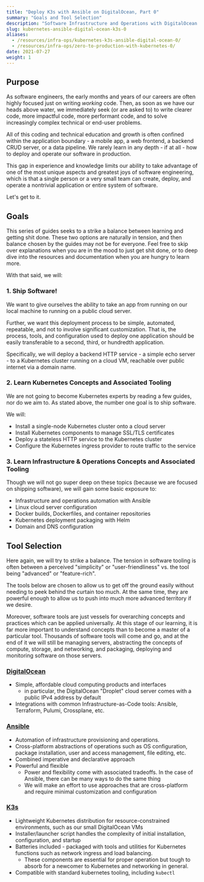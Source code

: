 ```yaml
---
title: "Deploy K3s with Ansible on DigitalOcean, Part 0"
summary: "Goals and Tool Selection"
description: "Software Infrastructure and Operations with DigitalOcean Droplets, Ansible, and K3s"
slug: kubernetes-ansible-digital-ocean-k3s-0
aliases:
  - /resources/infra-ops/kubernetes-k3s-ansible-digital-ocean-0/
  - /resources/infra-ops/zero-to-production-with-kubernetes-0/
date: 2021-07-27
weight: 1
---
```


## Purpose

As software engineers, the early months and years of our careers are often highly focused just on writing _working_ code.
Then, as soon as we have our heads above water, we immediately seek (or are asked to) to write clearer code,
more impactful code, more performant code, and to solve increasingly complex technical or end-user problems.

All of this coding and technical education and growth is often confined within the application boundary -
a mobile app, a web frontend, a backend CRUD server, or a data pipeline.
We rarely learn in any depth - if at all - how to deploy and operate our software in production.

This gap in experience and knowledge limits our ability to take advantage of one of the most unique aspects
and greatest joys of software engineering, which is that a single person or a very small team can create,
deploy, and operate a nontrivial application or entire system of software.

Let's get to it.

## Goals

This series of guides seeks to a strike a balance between learning and getting shit done.
These two options are naturally in tension, and then balance chosen by the guides may not be for everyone.
Feel free to skip over explanations when you are in the mood to just get shit done,
or to deep dive into the resources and documentation when you are hungry to learn more.

With that said, we will:

### 1. Ship Software!

We want to give ourselves the ability to take an app from running on our local machine to running on a public cloud server.

Further, we want this deployment process to be simple, automated, repeatable, and not to involve significant customization.
That is, the process, tools, and configuration used to deploy one application should be easily transferable to a second, third, or hundredth application.

Specifically, we will deploy a backend HTTP service - a simple echo server - to a
Kubernetes cluster running on a cloud VM, reachable over public internet via a domain name.

### 2. Learn Kubernetes Concepts and Associated Tooling

We are not going to become Kubernetes experts by reading a few guides, nor do we aim to.
As stated above, the number one goal is to ship software.

We will:

* Install a single-node Kubernetes cluster onto a cloud server
* Install Kubernetes components to manage SSL/TLS certificates
* Deploy a stateless HTTP service to the Kubernetes cluster
* Configure the Kubernetes ingress provider to route traffic to the service

### 3. Learn Infrastructure & Operations Concepts and Associated Tooling

Though we will not go super deep on these topics (because we are focused on shipping software),
we will gain some basic exposure to:

* Infrastructure and operations automation with Ansible
* Linux cloud server configuration
* Docker builds, Dockerfiles, and container repositories
* Kubernetes deployment packaging with Helm
* Domain and DNS configuration


[//]: # (Practices and Preferences:)

[//]: # (* Automation of Manual Processes)

[//]: # (* Infrastructure as Code)

[//]: # (* Declarative over Imperative)

[//]: # (Tools: Ansible, Helm, K3s, and DigitalOcean)


## Tool Selection

Here again, we will try to strike a balance.
The tension in software tooling is often between a perceived "simplicity" or "user-friendliness"
vs. the tool being "advanced" or "feature-rich".

The tools below are chosen to allow us to get off the ground easily without needing to peek behind the curtain too much.
At the same time, they are powerful enough to allow us to push into much more advanced territory if we desire.

Moreover, software tools are just vessels for overarching concepts and practices which can be applied universally.
At this stage of our learning, it is far more important to understand concepts than to become a master of a particular tool.
Thousands of software tools will come and go, and at the end of it we will still be managing servers,
abstracting the concepts of compute, storage, and networking, and packaging, deploying and monitoring software on those servers.

### [DigitalOcean](https://digitalocean.com/)
* Simple, affordable cloud computing products and interfaces
  * in particular, the DigitalOcean "Droplet" cloud server comes with a public IPv4 address by default
* Integrations with common Infrastructure-as-Code tools: Ansible, Terraform, Pulumi, Crossplane, etc.

### [Ansible](https://docs.ansible.com/ansible/latest/)
* Automation of infrastructure provisioning and operations.
* Cross-platform abstractions of operations such as OS configuration, package installation, user and access management, file editing, etc.
* Combined imperative and declarative approach
* Powerful and flexible
  * Power and flexibility come with associated tradeoffs.
    In the case of Ansible, there can be many ways to do the same thing
  * We will make an effort to use approaches that are cross-platform and require minimal customization and configuration


### [K3s](https://rancher.com/docs/k3s/latest/en/)
* Lightweight Kubernetes distribution for resource-constrained environments, such as our small DigitalOcean VMs
* Installer/launcher script handles the complexity of initial installation, configuration, and startup
* Batteries included - packaged with tools and utilities for Kubernetes functions such as network ingress and load balancing.
  * These components are essential for proper operation but tough to absorb for a newcomer to Kubernetes and networking in general.
* Compatible with standard kubernetes tooling, including `kubectl`

[//]: # (### [Helm]&#40;https://helm.sh/docs/&#41;)

[//]: # (* Application packaging and deployment management for Kubernetes)

[//]: # (* Declares Kubernetes applications in code with templated, composable Helm Charts)

[//]: # (* Packages Kubernetes applications to share publicly or within an organization)

[//]: # (* Atomically deploys, upgrades, and deletes multi-component Kubernetes applications with a declarative CLI)
